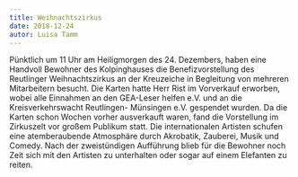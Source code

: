 ```yaml
---
title: Weihnachtszirkus
date: 2018-12-24
autor: Luisa Tamm
---
```

<!--mehr-->
Pünktlich um 11 Uhr am Heiligmorgen des 24. Dezembers, haben eine Handvoll Bewohner des Kolpinghauses die Benefizvorstellung des Reutlinger Weihnachtszirkus an der Kreuzeiche in Begleitung von mehreren Mitarbeitern besucht. Die Karten hatte Herr Rist im Vorverkauf erworben, wobei alle Einnahmen an den GEA-Leser helfen e.V. und an die Kreisverkehrswacht Reutlingen- Münsingen e.V. gespendet wurden. Da die Karten schon Wochen vorher ausverkauft waren, fand die Vorstellung im Zirkuszelt vor großem Publikum statt. Die internationalen Artisten schufen eine atemberaubende Atmosphäre durch Akrobatik, Zauberei, Musik und Comedy. Nach der zweistündigen Aufführung blieb für die Bewohner noch Zeit sich mit den Artisten zu unterhalten oder sogar auf einem Elefanten zu reiten.
